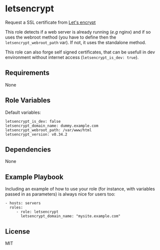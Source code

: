 letsencrypt
=========

Request a SSL certificate from [Let's encrypt](https://letsencrypt.org/)

This role detects if a web server is already running (*e.g* nginx) and if so
uses the webroot method (you have to define then the
`letsencrypt_webroot_path` var). If not, it uses the standalone method. 

This role can also forge self signed certificates, that can be usefull in dev
environment without internet access (`letsencrypt_is_dev: true`). 

Requirements
------------

None

Role Variables
--------------

Default variables:

    letsencrypt_is_dev: false
    letsencrypt_domain_name: dummy.example.com
    letsencrypt_webroot_path: /var/www/html
    letsencrypt_version: v0.34.2

Dependencies
------------

None

Example Playbook
----------------

Including an example of how to use your role (for instance, with variables passed in as parameters) is always nice for users too:

    - hosts: servers
      roles:
         - role: letsencrypt
           letsencrypt_domain_name: "mysite.example.com"

License
-------

MIT
